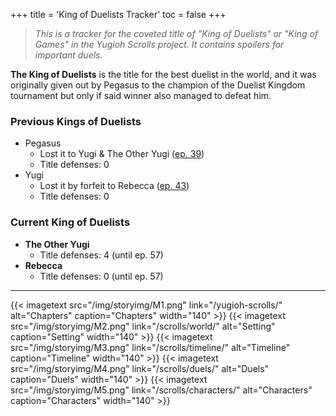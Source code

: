+++
title = 'King of Duelists Tracker'
toc = false
+++

>_This is a tracker for the coveted title of "King of Duelists" or "King of Games" in the Yugioh Scrolls project. It contains spoilers for important duels._

**The King of Duelists** is the title for the best duelist in the world, and it was originally given out by Pegasus to the champion of the Duelist Kingdom tournament but only if said winner also managed to defeat him.

### Previous Kings of Duelists

- Pegasus
    - Lost it to Yugi & The Other Yugi ([ep. 39](/scrolls/duels-duelist-kingdom-arc/#ep-35-39---pegasus-vs-yugi))
    - Title defenses: 0
- Yugi
    - Lost it by forfeit to Rebecca ([ep. 43](/scrolls/duels-museum-arc/#ep-43---rebecca-vs-yugi-arthur-vs-sugoroku))
    - Title defenses: 0

### Current King of Duelists

- **The Other Yugi**
    - Title defenses: 4 (until ep. 57)
- **Rebecca**
    - Title defenses: 0 (until ep. 57)

---

<div style="display: flex; justify-content: center; gap: 5px;">
{{< imagetext src="/img/storyimg/M1.png" link="/yugioh-scrolls/" alt="Chapters" caption="Chapters" width="140" >}}
{{< imagetext src="/img/storyimg/M2.png" link="/scrolls/world/" alt="Setting" caption="Setting" width="140" >}}
{{< imagetext src="/img/storyimg/M3.png" link="/scrolls/timeline/" alt="Timeline" caption="Timeline" width="140" >}}
{{< imagetext src="/img/storyimg/M4.png" link="/scrolls/duels/" alt="Duels" caption="Duels" width="140" >}}
{{< imagetext src="/img/storyimg/M5.png" link="/scrolls/characters/" alt="Characters" caption="Characters" width="140" >}}
</div>


